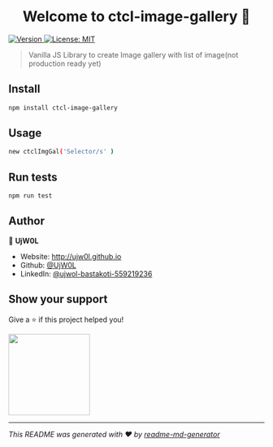 <h1 align="center">Welcome to ctcl-image-gallery 👋</h1>
<p>
  <a href="https://www.npmjs.com/package/ctcl-image-gallery" target="_blank">
    <img alt="Version" src="https://img.shields.io/npm/v/ctcl-image-gallery.svg">
  </a>
  <a href="#" target="_blank">
    <img alt="License: MIT" src="https://img.shields.io/badge/License-MIT-yellow.svg" />
  </a>
</p>

> Vanilla JS Library to create Image gallery with list of image(not production ready yet)

## Install

```sh
npm install ctcl-image-gallery
```

## Usage

```sh
new ctclImgGal('Selector/s' )
```

## Run tests

```sh
npm run test
```

## Author

👤 **UjW0L**

* Website: http://ujw0l.github.io
* Github: [@UjW0L](https://github.com/UjW0L)
* LinkedIn: [@ujwol-bastakoti-559219236](https://linkedin.com/in/ujwol-bastakoti-559219236)

## Show your support

Give a ⭐️ if this project helped you!

<a href="https://www.patreon.com/UjW0L">
  <img src="https://c5.patreon.com/external/logo/become_a_patron_button@2x.png" width="160">
</a>

***
_This README was generated with ❤️ by [readme-md-generator](https://github.com/kefranabg/readme-md-generator)_